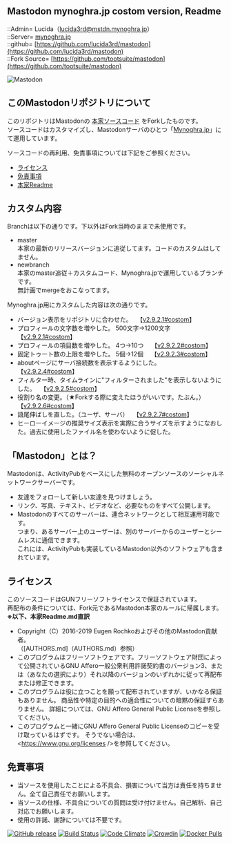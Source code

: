 ## Mastodon mynoghra.jp costom version, Readme
::Admin= Lucida（lucida3rd@mstdn.mynoghra.jp）  
::Server= [mynoghra.jp](https://mstdn.mynoghra.jp/)  
::github= [https://github.com/lucida3rd/mastodon](https://github.com/lucida3rd/mastodon)  
::Fork Source= [https://github.com/tootsuite/mastodon](https://github.com/tootsuite/mastodon)  
  
![Mastodon](https://media.mynoghra.jp/mstdn-backet/web_pocket/mynoghra_mastodon_bnr.jpg)



## このMastodonリポジトリについて
このリポジトリはMastodonの [本家ソースコード](https://github.com/tootsuite/mastodon) をForkしたものです。  
ソースコードはカスタマイズし、Mastodonサーバのひとつ「[Mynoghra.jp](https://mstdn.mynoghra.jp/)」にて運用しています。  
  
ソースコードの再利用、免責事項については下記をご参照ください。  
* [ライセンス](#iLicence)
* [免責事項](#iDisclaimer)
* [本家Readme](https://github.com/tootsuite/mastodon/blob/master/README.md)



## カスタム内容
Branchは以下の通りです。下以外はFork当時のままで未使用です。  
* master  
  本家の最新のリリースバージョンに追従してます。コードのカスタムはしてません。  
* newbranch  
  本家のmaster追従＋カスタムコード、Mynoghra.jpで運用しているブランチです。  
  無計画でmergeをおこなってます。  

Mynoghra.jp用にカスタムした内容は次の通りです。

* バージョン表示をリポジトリに合わせた。　
  【[v2.9.2.1#costom](https://github.com/lucida3rd/mastodon/commit/8c049e58150985eb8fe748cd17e0b35913a8a863)】
* プロフィールの文字数を増やした。 500文字→1200文字　
  【[v2.9.2.1#costom](https://github.com/lucida3rd/mastodon/commit/8c049e58150985eb8fe748cd17e0b35913a8a863)】
* プロフィールの項目数を増やした。 4つ→10つ　
  【[v2.9.2.2#costom](https://github.com/lucida3rd/mastodon/commit/dd38301fe5843a0bfb8a1a1a338e8dbb61b526a7)】
* 固定トゥート数の上限を増やした。 5個→12個　
  【[v2.9.2.3#costom](https://github.com/lucida3rd/mastodon/commit/9bb99b66eb8a98c3870440b10fb72c1979ce7eae)】
* aboutページにサーバ接続数を表示するようにした。　
  【[v2.9.2.4#costom](https://github.com/lucida3rd/mastodon/commit/5f5ad5f26a10d5b42dc13fbaa90efb39662da88f)】
* フィルター時、タイムラインに"フィルターされました"を表示しないようにした。　
  【[v2.9.2.5#costom](https://github.com/lucida3rd/mastodon/commit/a7ea0307724f02bf5789b583b557cc72b5742536)】
* 役割り名の変更。（★Forkする際に変えたほうがいいです。たぶん。）　
  【[v2.9.2.6#costom](https://github.com/lucida3rd/mastodon/commit/f0385d123f34d2e931557d5300cd1c9573dacff4)】
* 語尾伸ばしを直した。（ユーザ、サーバ）　
  【[v2.9.2.7#costom](https://github.com/lucida3rd/mastodon/commit/ef64fbec2a14a98983dc1b1efe55e6dc57e3e93b)】
* ヒーローイメージの推奨サイズ表示を実際に合うサイズを示すようになおした。過去に使用したファイル名を使わないように促した。　



<a id="iWhatsMastodon"></a>
## 「Mastodon」とは？
Mastodonは、ActivityPubをベースにした無料のオープンソースのソーシャルネットワークサーバーです。  
* 友達をフォローして新しい友達を見つけましょう。
* リンク、写真、テキスト、ビデオなど、必要なものをすべて公開します。
* Mastodonのすべてのサーバーは、連合ネットワークとして相互運用可能です。  
  つまり、あるサーバー上のユーザーは、別のサーバーからのユーザーとシームレスに通信できます。  
  これには、ActivityPubも実装しているMastodon以外のソフトウェアも含まれています。  



<a id="iLicence"></a>
## ライセンス
このソースコードはGUNフリーソフトライセンスで保証されています。  
再配布の条件については、Fork元であるMastodon本家のルールに帰属します。  
**※以下、本家Readme.md直訳**  
  
* Copyright（C）2016-2019 Eugen Rochkoおよびその他のMastodon貢献者。  
  （[AUTHORS.md]（AUTHORS.md）参照）
* このプログラムはフリーソフトウェアです。フリーソフトウェア財団によって公開されているGNU Affero一般公衆利用許諾契約書のバージョン3、または（あなたの選択により）それ以降のバージョンのいずれかに従って再配布または修正できます。  
* このプログラムは役に立つことを願って配布されていますが、いかなる保証もありません。 商品性や特定の目的への適合性についての暗黙の保証すらありません。 詳細については、GNU Affero General Public Licenseを参照してください。  
* このプログラムと一緒にGNU Affero General Public Licenseのコピーを受け取っているはずです。 そうでない場合は、<https://www.gnu.org/licenses />を参照してください。  



<a id="iDisclaimer"></a>
## 免責事項
* 当ソースを使用したことによる不具合、損害について当方は責任を持ちません。全て自己責任でお願いします。
* 当ソースの仕様、不具合についての質問は受け付けません。自己解析、自己対応でお願いします。
* 使用の許諾、謝辞については不要です。


[![GitHub release](https://img.shields.io/github/release/tootsuite/mastodon.svg)][releases]
[![Build Status](https://img.shields.io/circleci/project/github/tootsuite/mastodon.svg)][circleci]
[![Code Climate](https://img.shields.io/codeclimate/maintainability/tootsuite/mastodon.svg)][code_climate]
[![Crowdin](https://d322cqt584bo4o.cloudfront.net/mastodon/localized.svg)][crowdin]
[![Docker Pulls](https://img.shields.io/docker/pulls/tootsuite/mastodon.svg)][docker]

[releases]: https://github.com/tootsuite/mastodon/releases
[circleci]: https://circleci.com/gh/tootsuite/mastodon
[code_climate]: https://codeclimate.com/github/tootsuite/mastodon
[crowdin]: https://crowdin.com/project/mastodon
[docker]: https://hub.docker.com/r/tootsuite/mastodon/

